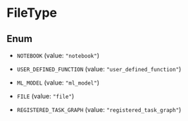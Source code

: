 

# FileType

## Enum


* `NOTEBOOK` (value: `"notebook"`)

* `USER_DEFINED_FUNCTION` (value: `"user_defined_function"`)

* `ML_MODEL` (value: `"ml_model"`)

* `FILE` (value: `"file"`)

* `REGISTERED_TASK_GRAPH` (value: `"registered_task_graph"`)



